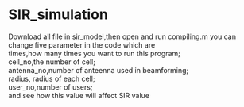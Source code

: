 # SIR_simulation
Download all file in sir_model,then open and run compiling.m
you can change five parameter in the code which are                                
times,how many times you want to run this program;                          
cell_no,the number of cell;                         
antenna_no,number of anteenna used in beamforming;                                     
radius, radius of each cell;                                     
user_no,number of users;                            
and see how this value will affect SIR value
